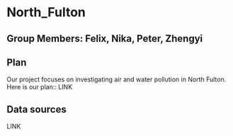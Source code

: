 # North_Fulton
## Group Members: Felix, Nika, Peter, Zhengyi
## Plan
Our project focuses on investigating air and water pollution in North Fulton. Here is our plan:: LINK 
## Data sources
LINK

